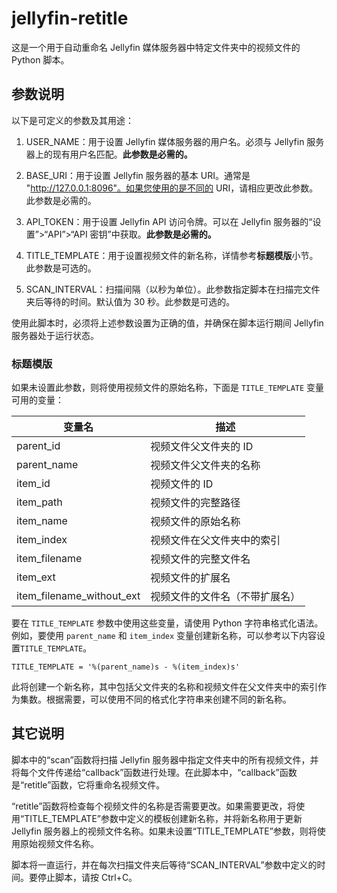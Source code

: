 # jellyfin-retitle

这是一个用于自动重命名 Jellyfin 媒体服务器中特定文件夹中的视频文件的 Python 脚本。

## 参数说明

以下是可定义的参数及其用途：

1. USER_NAME：用于设置 Jellyfin 媒体服务器的用户名。必须与 Jellyfin 服务器上的现有用户名匹配。**此参数是必需的。**

2. BASE_URI：用于设置 Jellyfin 服务器的基本 URI。通常是 "http://127.0.0.1:8096"。如果您使用的是不同的 URI，请相应更改此参数。此参数是必需的。

3. API_TOKEN：用于设置 Jellyfin API 访问令牌。可以在 Jellyfin 服务器的“设置”>“API”>“API 密钥”中获取。**此参数是必需的。**

4. TITLE_TEMPLATE：用于设置视频文件的新名称，详情参考**标题模版**小节。此参数是可选的。

5. SCAN_INTERVAL：扫描间隔（以秒为单位）。此参数指定脚本在扫描完文件夹后等待的时间。默认值为 30 秒。此参数是可选的。

使用此脚本时，必须将上述参数设置为正确的值，并确保在脚本运行期间 Jellyfin 服务器处于运行状态。

### 标题模版

如果未设置此参数，则将使用视频文件的原始名称，下面是 `TITLE_TEMPLATE` 变量可用的变量：

| 变量名                       | 描述              |
|---------------------------|-----------------|
| parent_id                 | 视频文件父文件夹的 ID    |
| parent_name               | 视频文件父文件夹的名称     |
| item_id                   | 视频文件的 ID        |
| item_path                 | 视频文件的完整路径       |
| item_name                 | 视频文件的原始名称       |
| item_index                | 视频文件在父文件夹中的索引   |
| item_filename             | 视频文件的完整文件名      |
| item_ext                  | 视频文件的扩展名        |
| item_filename_without_ext | 视频文件的文件名（不带扩展名） |

要在 `TITLE_TEMPLATE` 参数中使用这些变量，请使用 Python 字符串格式化语法。例如，要使用 `parent_name` 和 `item_index`
变量创建新名称，可以参考以下内容设置`TITLE_TEMPLATE`。

```
TITLE_TEMPLATE = '%(parent_name)s - %(item_index)s'
```

此将创建一个新名称，其中包括父文件夹的名称和视频文件在父文件夹中的索引作为集数。根据需要，可以使用不同的格式化字符串来创建不同的新名称。

## 其它说明

脚本中的“scan”函数将扫描 Jellyfin 服务器中指定文件夹中的所有视频文件，并将每个文件传递给“callback”函数进行处理。在此脚本中，“callback”函数是“retitle”函数，它将重命名视频文件。

“retitle”函数将检查每个视频文件的名称是否需要更改。如果需要更改，将使用“TITLE_TEMPLATE”参数中定义的模板创建新名称，并将新名称用于更新
Jellyfin 服务器上的视频文件名称。如果未设置“TITLE_TEMPLATE”参数，则将使用原始视频文件名称。

脚本将一直运行，并在每次扫描文件夹后等待“SCAN_INTERVAL”参数中定义的时间。要停止脚本，请按 Ctrl+C。
